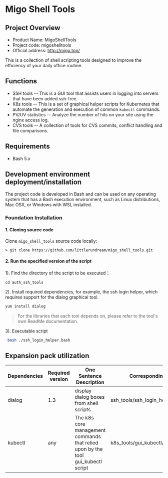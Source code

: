 # Migo Shell Tools

## Project Overview

* Product Name: MigoShellTools
* Project code: migoshelltools
* Official address: http://migo.top/

This is a collection of shell scripting tools designed to improve the efficiency of your daily office routine.

## Functions
- SSH tools -- This is a GUI tool that assists users in logging into servers that have been added ssh-free.
- K8s tools -- This is a set of graphical helper scripts for Kubernetes that automate the generation and execution of common `kubectl` commands.
- PV/UV statistics -- Analyze the number of hits on your site using the nginx access log.
- CVS tools -- A collection of tools for CVS commits, conflict handling and file comparisons.


## Requirements

- Bash 5.x


## Development environment deployment/installation

The project code is developed in Bash and can be used on any operating system that has a Bash execution environment, such as Linux distributions, Mac OSX, or Windows with WSL installed.

### Foundation Installation

#### 1. Cloning source code

Clone `migo_shell_tools` source code locally:

    > git clone https://github.com/littlerundream/migo_shell_tools.git

#### 2. Run the specified version of the script

1). Find the directory of the script to be executed：

```shell
cd auth_ssh_tools
```

2).  Install required dependencies, for example, the ssh login helper, which requires support for the dialog graphical tool.

```bash
yum install dialog
```
> For the libraries that each tool depends on, please refer to the tool's own ReadMe documentation.

3). Executable script

```bash
 bash ./ssh_login_helper.bash
```

## Expansion pack utilization

| Dependencies |  Required version | One Sentence Description | Corresponding Scripts 
| --- | --- | --- | --- 
| dialog |  1.3 | display dialog boxes from shell scripts | ssh_tools/ssh_login_helper.bash
| kubectl |  any |The k8s core management commands that relied upon by the tool gui_kubectl script | k8s_tools/gui_kubectl/gui_kubectl.bash

